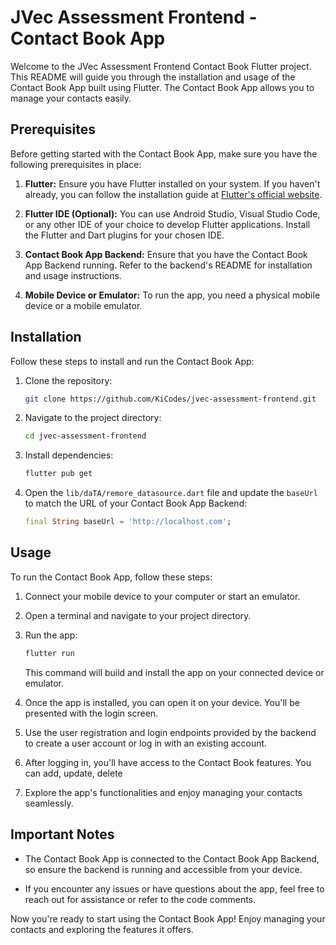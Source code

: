 # JVec Assessment Frontend - Contact Book App

Welcome to the JVec Assessment Frontend Contact Book Flutter project. This README will guide you through the installation and usage of the Contact Book App built using Flutter. The Contact Book App allows you to manage your contacts easily. 

## Prerequisites

Before getting started with the Contact Book App, make sure you have the following prerequisites in place:

1. **Flutter:** Ensure you have Flutter installed on your system. If you haven't already, you can follow the installation guide at [Flutter's official website](https://flutter.dev/docs/get-started/install).

2. **Flutter IDE (Optional):** You can use Android Studio, Visual Studio Code, or any other IDE of your choice to develop Flutter applications. Install the Flutter and Dart plugins for your chosen IDE.

3. **Contact Book App Backend:** Ensure that you have the Contact Book App Backend running. Refer to the backend's README for installation and usage instructions.

4. **Mobile Device or Emulator:** To run the app, you need a physical mobile device or a mobile emulator.

## Installation

Follow these steps to install and run the Contact Book App:

1. Clone the repository:

   ```bash
   git clone https://github.com/KiCodes/jvec-assessment-frontend.git
   ```

2. Navigate to the project directory:

   ```bash
   cd jvec-assessment-frontend
   ```

3. Install dependencies:

   ```bash
   flutter pub get
   ```

4. Open the `lib/daTA/remore_datasource.dart` file and update the `baseUrl` to match the URL of your Contact Book App Backend:

   ```dart
   final String baseUrl = 'http://localhost.com';
   ```

## Usage

To run the Contact Book App, follow these steps:

1. Connect your mobile device to your computer or start an emulator.

2. Open a terminal and navigate to your project directory.

3. Run the app:

   ```bash
   flutter run
   ```

   This command will build and install the app on your connected device or emulator.

4. Once the app is installed, you can open it on your device. You'll be presented with the login screen.

5. Use the user registration and login endpoints provided by the backend to create a user account or log in with an existing account.

6. After logging in, you'll have access to the Contact Book features. You can add, update, delete

7. Explore the app's functionalities and enjoy managing your contacts seamlessly.

## Important Notes

- The Contact Book App is connected to the Contact Book App Backend, so ensure the backend is running and accessible from your device.

- If you encounter any issues or have questions about the app, feel free to reach out for assistance or refer to the code comments.

Now you're ready to start using the Contact Book App! Enjoy managing your contacts and exploring the features it offers.
